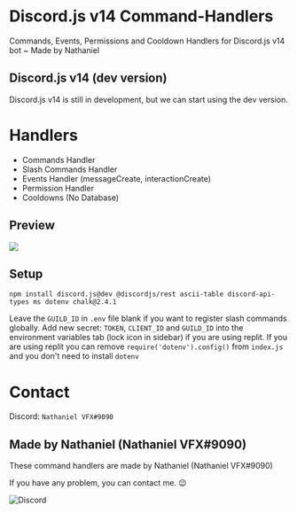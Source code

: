 # Discord.js v14 Command-Handlers
Commands, Events, Permissions and Cooldown Handlers for Discord.js v14 bot ~ Made by Nathaniel

## Discord.js v14 (dev version)
Discord.js v14 is still in development, but we can start using the dev version.

# Handlers
- Commands Handler
- Slash Commands Handler
- Events Handler (messageCreate, interactionCreate)
- Permission Handler
- Cooldowns (No Database)

## Preview
<img src="https://i.imgur.com/8K2MgWQ.png"/>

## Setup
```
npm install discord.js@dev @discordjs/rest ascii-table discord-api-types ms dotenv chalk@2.4.1
```
Leave the `GUILD_ID` in `.env` file blank if you want to register slash commands globally.
Add new secret: `TOKEN`, `CLIENT_ID` and `GUILD_ID` into the environment variables tab (lock icon in sidebar) if you are using replit.
If you are using replit you can remove `require('dotenv').config()` from `index.js` and you don't need to install `dotenv`

# Contact
Discord: `Nathaniel VFX#9090`

## Made by Nathaniel (Nathaniel VFX#9090)
These command handlers are made by Nathaniel (Nathaniel VFX#9090)

If you have any problem, you can contact me. 😉

<img src="https://discord.c99.nl/widget/theme-2/753180650202202154.png" alt="Discord"/>
